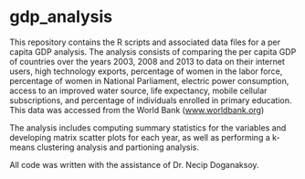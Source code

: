 # gdp_analysis
This repository contains the R scripts and associated data files for a per capita GDP analysis. The analysis consists of comparing the per capita GDP of countries over the years 2003, 2008 and 2013 to data on their internet users, high technology exports, percentage of women in the labor force, percentage of women in National Parliament, electric power consumption, access to an improved water source, life expectancy, mobile cellular subscriptions, and percentage of individuals enrolled in primary education. This data was accessed from the World Bank (www.worldbank.org)

The analysis includes computing summary statistics for the variables and developing matrix scatter plots for each year, as well as performing a k-means clustering analysis and partioning analysis.

All code was written with the assistance of Dr. Necip Doganaksoy.

